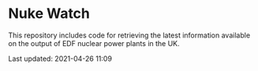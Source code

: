 # Nuke Watch

This repository includes code for retrieving the latest information available on the output of EDF nuclear power plants in the UK.

Last updated: 2021-04-26 11:09